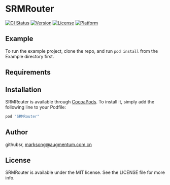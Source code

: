 # SRMRouter

[![CI Status](http://img.shields.io/travis/githubsr/SRMRouter.svg?style=flat)](https://travis-ci.org/githubsr/SRMRouter)
[![Version](https://img.shields.io/cocoapods/v/SRMRouter.svg?style=flat)](http://cocoapods.org/pods/SRMRouter)
[![License](https://img.shields.io/cocoapods/l/SRMRouter.svg?style=flat)](http://cocoapods.org/pods/SRMRouter)
[![Platform](https://img.shields.io/cocoapods/p/SRMRouter.svg?style=flat)](http://cocoapods.org/pods/SRMRouter)

## Example

To run the example project, clone the repo, and run `pod install` from the Example directory first.

## Requirements

## Installation

SRMRouter is available through [CocoaPods](http://cocoapods.org). To install
it, simply add the following line to your Podfile:

```ruby
pod "SRMRouter"
```

## Author

githubsr, marksong@augmentum.com.cn

## License

SRMRouter is available under the MIT license. See the LICENSE file for more info.
